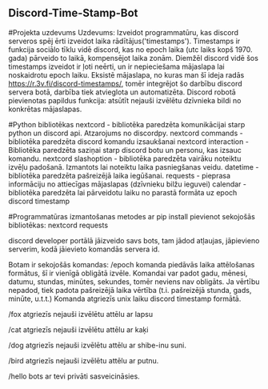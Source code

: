 ## Discord-Time-Stamp-Bot
#Projekta uzdevums
Uzdevums: Izveidot programmatūru, kas discord serveros spēj ērti izveidot laika rādītājus('timestamps'). Timestamps ir funkcija sociālo tīklu vidē discord, kas no epoch laika (utc laiks kopš 1970. gada) pārveido to laikā, kompensējot laika zonām. Diemžēl discord vidē šos timestamps izveidot ir ļoti neērti, un ir nepieciešama mājaslapa lai noskaidrotu epoch laiku. Eksistē mājaslapa, no kuras man šī ideja radās https://r.3v.fi/discord-timestamps/, tomēr integrējot šo darbību discord servera botā, darbība tiek atvieglota un automatizēta.
Discord robotā pievienotas papildus funkcija: atsūtīt nejauši izvēlētu dzīvnieka bildi no konkrētas mājaslapas.

#Python bibliotēkas
nextcord - bibliotēka paredzēta komunikācijai starp python un discord api. Atzarojums no discordpy.
nextcord commands - bibliotēka paredzēta discord komandu izsaukšanai
nextcord interaction - Bibliotēka paredzēta saziņai starp discord botu un personu, kas izsauc komandu.
nextcord slashoption - bibliotēka paredzēta vairāku noteiktu izvēļu padošanā. Izmantots lai noteiktu laika pasniegšanas veidu.
datetime - bibliotēka paredzēta pašreizējā laika iegūšanai.
requests - pieprasa informāciju no attiecīgas mājaslapas (dzīvnieku bilžu ieguvei)
calendar - bibliotēka paredzēta lai pārveidotu laiku no parastā formāta uz epoch discord timestamp

#Programmatūras izmantošanas metodes
ar pip install pievienot sekojošās bibliotēkas:
nextcord
requests

discord developer portālā jāizveido savs bots, tam jādod atļaujas, jāpievieno serverim, kodā jāievieto komandās servera id.

Botam ir sekojošās komandas:
/epoch
komanda piedāvās laika attēlošanas formātus, šī ir vienīgā obligātā izvēle. Komandai var padot gadu, mēnesi, datumu, stundas, minūtes, sekundes, tomēr neviens nav obligāts. Ja vērtību nepadod, tiek padota pašreizējā laika vērtība (t.i. pašreizējā stunda, gads, minūte, u.t.t.) Komanda atgriezīs unix laiku discord timestamp formātā.

/fox
atgriezīs nejauši izvēlētu attēlu ar lapsu

/cat
atgriezīs nejauši izvēlētu attēlu ar kaķi

/dog
atgriezīs nejauši izvēlētu attēlu ar shibe-inu suni.

/bird
atgriezīs nejauši izvēlētu attēlu ar putnu.

/hello
bots ar tevi privāti sasveicināsies.
